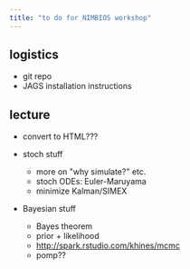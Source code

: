 ```yaml
---
title: "to do for NIMBIOS workshop"
---
```


## logistics

- git repo
- JAGS installation instructions

## lecture

- convert to HTML???
- stoch stuff
    - more on "why simulate?" etc.
	- stoch ODEs: Euler-Maruyama
    - minimize Kalman/SIMEX

- Bayesian stuff
   - Bayes theorem
   - prior + likelihood
   - http://spark.rstudio.com/khines/mcmc
   - pomp??
